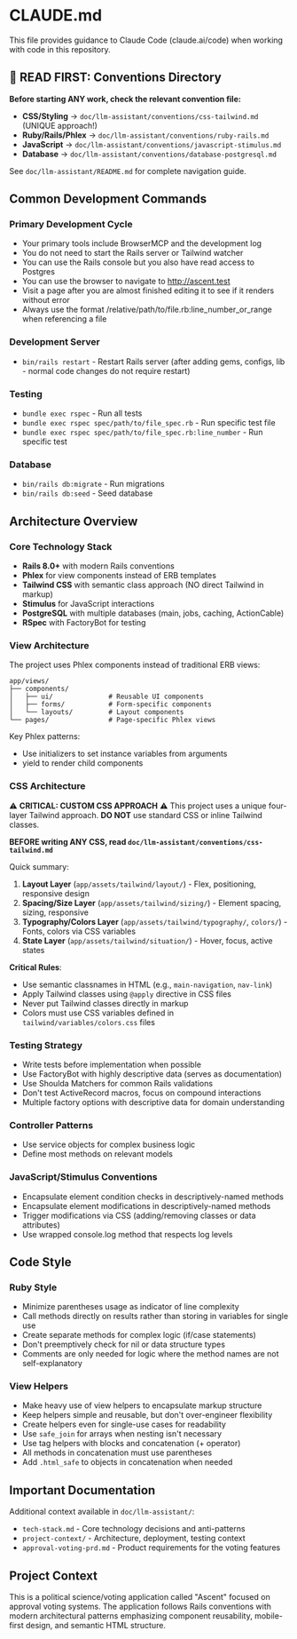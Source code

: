 # CLAUDE.md

This file provides guidance to Claude Code (claude.ai/code) when working with code in this repository.

## 🚨 READ FIRST: Conventions Directory

**Before starting ANY work, check the relevant convention file:**

- **CSS/Styling** → `doc/llm-assistant/conventions/css-tailwind.md` (UNIQUE approach!)
- **Ruby/Rails/Phlex** → `doc/llm-assistant/conventions/ruby-rails.md`
- **JavaScript** → `doc/llm-assistant/conventions/javascript-stimulus.md`
- **Database** → `doc/llm-assistant/conventions/database-postgresql.md`

See `doc/llm-assistant/README.md` for complete navigation guide.

## Common Development Commands

### Primary Development Cycle
- Your primary tools include BrowserMCP and the development log
- You do not need to start the Rails server or Tailwind watcher
- You can use the Rails console but you also have read access to Postgres
- You can use the browser to navigate to http://ascent.test
- Visit a page after you are almost finished editing it to see if it renders without error
- Always use the format /relative/path/to/file.rb:line_number_or_range when referencing a file

### Development Server
- `bin/rails restart` - Restart Rails server (after adding gems, configs, lib - normal code changes do not require restart)

### Testing
- `bundle exec rspec` - Run all tests
- `bundle exec rspec spec/path/to/file_spec.rb` - Run specific test file
- `bundle exec rspec spec/path/to/file_spec.rb:line_number` - Run specific test

### Database
- `bin/rails db:migrate` - Run migrations
- `bin/rails db:seed` - Seed database

## Architecture Overview

### Core Technology Stack
- **Rails 8.0+** with modern Rails conventions
- **Phlex** for view components instead of ERB templates
- **Tailwind CSS** with semantic class approach (NO direct Tailwind in markup)
- **Stimulus** for JavaScript interactions
- **PostgreSQL** with multiple databases (main, jobs, caching, ActionCable)
- **RSpec** with FactoryBot for testing

### View Architecture
The project uses Phlex components instead of traditional ERB views:

```
app/views/
├── components/
│   ├── ui/              # Reusable UI components
│   ├── forms/           # Form-specific components
│   └── layouts/         # Layout components
└── pages/               # Page-specific Phlex views
```

Key Phlex patterns:
- Use initializers to set instance variables from arguments
- yield to render child components

### CSS Architecture
⚠️ **CRITICAL: CUSTOM CSS APPROACH** ⚠️
This project uses a unique four-layer Tailwind approach. **DO NOT** use standard CSS or inline Tailwind classes.

**BEFORE writing ANY CSS, read `doc/llm-assistant/conventions/css-tailwind.md`**

Quick summary:
1. **Layout Layer** (`app/assets/tailwind/layout/`) - Flex, positioning, responsive design
2. **Spacing/Size Layer** (`app/assets/tailwind/sizing/`) - Element spacing, sizing, responsive
3. **Typography/Colors Layer** (`app/assets/tailwind/typography/`, `colors/`) - Fonts, colors via CSS variables
4. **State Layer** (`app/assets/tailwind/situation/`) - Hover, focus, active states

**Critical Rules**:
- Use semantic classnames in HTML (e.g., `main-navigation`, `nav-link`)
- Apply Tailwind classes using `@apply` directive in CSS files
- Never put Tailwind classes directly in markup
- Colors must use CSS variables defined in `tailwind/variables/colors.css` files

### Testing Strategy
- Write tests before implementation when possible
- Use FactoryBot with highly descriptive data (serves as documentation)
- Use Shoulda Matchers for common Rails validations
- Don't test ActiveRecord macros, focus on compound interactions
- Multiple factory options with descriptive data for domain understanding

### Controller Patterns
- Use service objects for complex business logic
- Define most methods on relevant models

### JavaScript/Stimulus Conventions
- Encapsulate element condition checks in descriptively-named methods
- Encapsulate element modifications in descriptively-named methods  
- Trigger modifications via CSS (adding/removing classes or data attributes)
- Use wrapped console.log method that respects log levels

## Code Style

### Ruby Style
- Minimize parentheses usage as indicator of line complexity
- Call methods directly on results rather than storing in variables for single use
- Create separate methods for complex logic (if/case statements)
- Don't preemptively check for nil or data structure types
- Comments are only needed for logic where the method names are not self-explanatory

### View Helpers
- Make heavy use of view helpers to encapsulate markup structure
- Keep helpers simple and reusable, but don't over-engineer flexibility
- Create helpers even for single-use cases for readability
- Use `safe_join` for arrays when nesting isn't necessary
- Use tag helpers with blocks and concatenation (+ operator)
- All methods in concatenation must use parentheses
- Add `.html_safe` to objects in concatenation when needed

## Important Documentation

Additional context available in `doc/llm-assistant/`:
- `tech-stack.md` - Core technology decisions and anti-patterns
- `project-context/` - Architecture, deployment, testing context
- `approval-voting-prd.md` - Product requirements for the voting features

## Project Context

This is a political science/voting application called "Ascent" focused on approval voting systems. The application follows Rails conventions with modern architectural patterns emphasizing component reusability, mobile-first design, and semantic HTML structure.